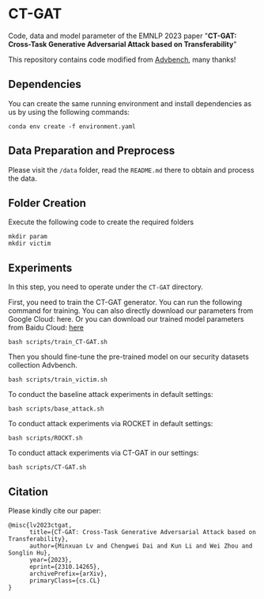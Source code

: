 # CT-GAT
Code, data and model parameter of the EMNLP 2023 paper "**CT-GAT: Cross-Task Generative Adversarial Attack based on Transferability**"

This repository contains code modified from [Advbench](https://github.com/thunlp/Advbench), many thanks!

## Dependencies
You can create the same running environment and install dependencies as us by using the following commands:

`conda env create -f environment.yaml`

## Data Preparation and Preprocess
Please visit the `/data` folder, read the `README.md` there to obtain and process the data.

## Folder Creation
Execute the following code to create the required folders
```
mkdir param
mkdir victim
```

## Experiments
In this step, you need to operate under the `CT-GAT` directory.

First, you need to train the CT-GAT generator. You can run the following command for training. You can also directly download our parameters from Google Cloud: here. Or you can download our trained model parameters from Baidu Cloud: [here](https://pan.baidu.com/s/1U195DoiQOMpfi6FNQ4dwzw?pwd=xozm)
```
bash scripts/train_CT-GAT.sh
```


Then you should fine-tune the pre-trained model on our security datasets collection Advbench.
```
bash scripts/train_victim.sh
```

To conduct the baseline attack experiments in default settings:
```
bash scripts/base_attack.sh
```

To conduct attack experiments via ROCKET in default settings:
```
bash scripts/ROCKT.sh
```

To conduct attack experiments via CT-GAT in our settings:
```
bash scripts/CT-GAT.sh
```

## Citation
Please kindly cite our paper:
```
@misc{lv2023ctgat,
      title={CT-GAT: Cross-Task Generative Adversarial Attack based on Transferability}, 
      author={Minxuan Lv and Chengwei Dai and Kun Li and Wei Zhou and Songlin Hu},
      year={2023},
      eprint={2310.14265},
      archivePrefix={arXiv},
      primaryClass={cs.CL}
}
```